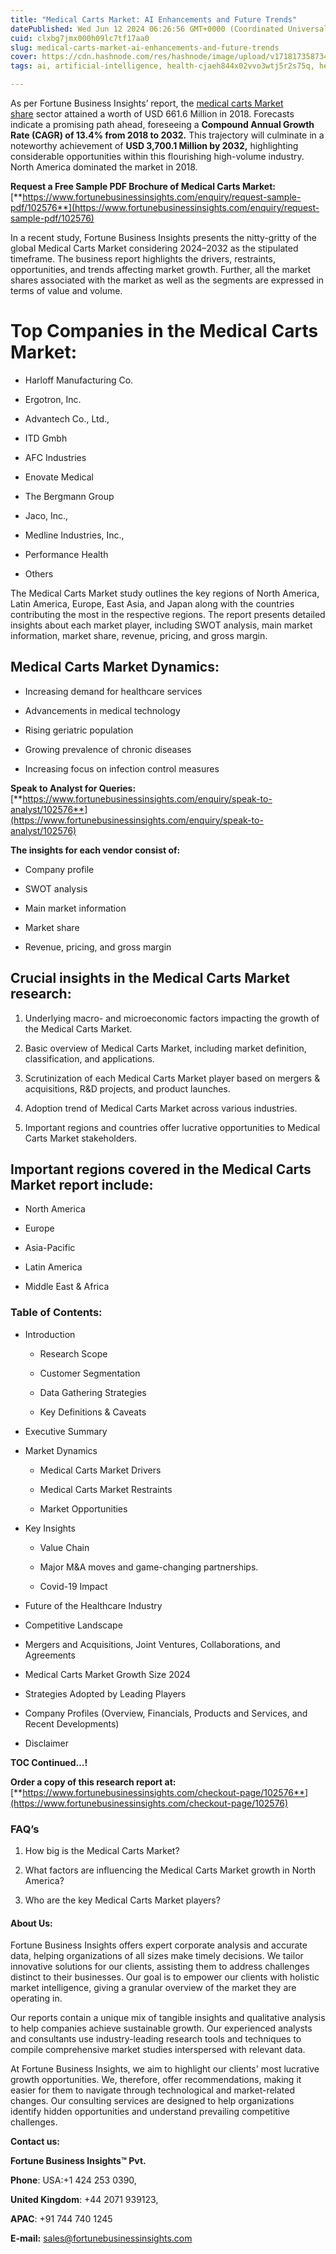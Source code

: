 ```yaml
---
title: "Medical Carts Market: AI Enhancements and Future Trends"
datePublished: Wed Jun 12 2024 06:26:56 GMT+0000 (Coordinated Universal Time)
cuid: clxbg7jmx000h09lc7tf17aa0
slug: medical-carts-market-ai-enhancements-and-future-trends
cover: https://cdn.hashnode.com/res/hashnode/image/upload/v1718173587346/4706368d-7bec-48a6-8db7-fb9d9a9a8030.png
tags: ai, artificial-intelligence, health-cjaeh844x02vvo3wtj5r2s75q, healthcare, medical-carts-market

---
```


As per Fortune Business Insights’ report, the [medical carts Market share](https://www.fortunebusinessinsights.com/medical-carts-market-102576) sector attained a worth of USD 661.6 Million in 2018. Forecasts indicate a promising path ahead, foreseeing a **Compound Annual Growth Rate (CAGR) of 13.4% from 2018 to 2032.** This trajectory will culminate in a noteworthy achievement of **USD 3,700.1 Million by 2032,** highlighting considerable opportunities within this flourishing high-volume industry. North America dominated the market in 2018.

**Request a Free Sample PDF Brochure of Medical Carts Market:** [**https://www.fortunebusinessinsights.com/enquiry/request-sample-pdf/102576**](https://www.fortunebusinessinsights.com/enquiry/request-sample-pdf/102576)

In a recent study, Fortune Business Insights presents the nitty-gritty of the global Medical Carts Market considering 2024–2032 as the stipulated timeframe. The business report highlights the drivers, restraints, opportunities, and trends affecting market growth. Further, all the market shares associated with the market as well as the segments are expressed in terms of value and volume.

# **Top Companies in the Medical Carts Market:**

* Harloff Manufacturing Co.
    
* Ergotron, Inc.
    
* Advantech Co., Ltd.,
    
* ITD Gmbh
    
* AFC Industries
    
* Enovate Medical
    
* The Bergmann Group
    
* Jaco, Inc.,
    
* Medline Industries, Inc.,
    
* Performance Health
    
* Others
    

The Medical Carts Market study outlines the key regions of North America, Latin America, Europe, East Asia, and Japan along with the countries contributing the most in the respective regions. The report presents detailed insights about each market player, including SWOT analysis, main market information, market share, revenue, pricing, and gross margin.

## Medical Carts Market **Dynamics**:

* Increasing demand for healthcare services
    
* Advancements in medical technology
    
* Rising geriatric population
    
* Growing prevalence of chronic diseases
    
* Increasing focus on infection control measures
    

**Speak to Analyst for Queries:** [**https://www.fortunebusinessinsights.com/enquiry/speak-to-analyst/102576**](https://www.fortunebusinessinsights.com/enquiry/speak-to-analyst/102576)

**The insights for each vendor consist of:**

* Company profile
    
* SWOT analysis
    
* Main market information
    
* Market share
    
* Revenue, pricing, and gross margin
    

## **Crucial insights in the Medical Carts Market research:**

1. Underlying macro- and microeconomic factors impacting the growth of the Medical Carts Market.
    
2. Basic overview of Medical Carts Market, including market definition, classification, and applications.
    
3. Scrutinization of each Medical Carts Market player based on mergers & acquisitions, R&D projects, and product launches.
    
4. Adoption trend of Medical Carts Market across various industries.
    
5. Important regions and countries offer lucrative opportunities to Medical Carts Market stakeholders.
    

## **Important regions covered in the Medical Carts Market report include:**

* North America
    
* Europe
    
* Asia-Pacific
    
* Latin America
    
* Middle East & Africa
    

### **Table of Contents:**

* Introduction
    
    * Research Scope
        
    * Customer Segmentation
        
    * Data Gathering Strategies
        
    * Key Definitions & Caveats
        
* Executive Summary
    
* Market Dynamics
    
    * Medical Carts Market Drivers
        
    * Medical Carts Market Restraints
        
    * Market Opportunities
        
* Key Insights
    
    * Value Chain
        
    * Major M&A moves and game-changing partnerships.
        
    * Covid-19 Impact
        
* Future of the Healthcare Industry
    
* Competitive Landscape
    
* Mergers and Acquisitions, Joint Ventures, Collaborations, and Agreements
    
* Medical Carts Market Growth Size 2024
    
* Strategies Adopted by Leading Players
    
* Company Profiles (Overview, Financials, Products and Services, and Recent Developments)
    
* Disclaimer
    

**TOC Continued…!**

**Order a copy of this research report at:** [**https://www.fortunebusinessinsights.com/checkout-page/102576**](https://www.fortunebusinessinsights.com/checkout-page/102576)

### **FAQ’s**

1. How big is the Medical Carts Market?
    
2. What factors are influencing the Medical Carts Market growth in North America?
    
3. Who are the key Medical Carts Market players?
    

#### **About Us:**

Fortune Business Insights offers expert corporate analysis and accurate data, helping organizations of all sizes make timely decisions. We tailor innovative solutions for our clients, assisting them to address challenges distinct to their businesses. Our goal is to empower our clients with holistic market intelligence, giving a granular overview of the market they are operating in.

Our reports contain a unique mix of tangible insights and qualitative analysis to help companies achieve sustainable growth. Our experienced analysts and consultants use industry-leading research tools and techniques to compile comprehensive market studies interspersed with relevant data.

At Fortune Business Insights, we aim to highlight our clients' most lucrative growth opportunities. We, therefore, offer recommendations, making it easier for them to navigate through technological and market-related changes. Our consulting services are designed to help organizations identify hidden opportunities and understand prevailing competitive challenges.

**Contact us:**

**Fortune Business Insights™ Pvt.**

**Phone**: USA:+1 424 253 0390,

**United Kingdom**: +44 2071 939123,

**APAC**: +91 744 740 1245

**E-mail:** [sales@fortunebusinessinsights.com](mailto:sales@fortunebusinessinsights.com)